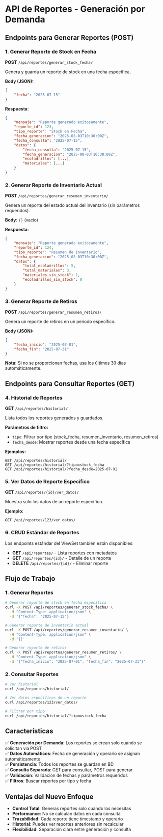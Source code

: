 # API de Reportes - Generación por Demanda

## Endpoints para Generar Reportes (POST)

### 1. Generar Reporte de Stock en Fecha
**POST** `/api/reportes/generar_stock_fecha/`

Genera y guarda un reporte de stock en una fecha específica.

**Body (JSON):**
```json
{
    "fecha": "2025-07-15"
}
```

**Respuesta:**
```json
{
    "mensaje": "Reporte generado exitosamente",
    "reporte_id": 123,
    "tipo_reporte": "Stock en Fecha",
    "fecha_generacion": "2025-08-03T10:30:00Z",
    "fecha_consulta": "2025-07-15",
    "datos": {
        "fecha_consulta": "2025-07-15",
        "fecha_generacion": "2025-08-03T10:30:00Z",
        "ecoladrillos": [...],
        "materiales": [...]
    }
}
```

### 2. Generar Reporte de Inventario Actual
**POST** `/api/reportes/generar_resumen_inventario/`

Genera un reporte del estado actual del inventario (sin parámetros requeridos).

**Body:** `{}` (vacío)

**Respuesta:**
```json
{
    "mensaje": "Reporte generado exitosamente",
    "reporte_id": 124,
    "tipo_reporte": "Resumen de Inventario",
    "fecha_generacion": "2025-08-03T10:30:00Z",
    "datos": {
        "total_ecoladrillos": 5,
        "total_materiales": 3,
        "materiales_sin_stock": 1,
        "ecoladrillos_sin_stock": 0
    }
}
```

### 3. Generar Reporte de Retiros
**POST** `/api/reportes/generar_resumen_retiros/`

Genera un reporte de retiros en un período específico.

**Body (JSON):**
```json
{
    "fecha_inicio": "2025-07-01",
    "fecha_fin": "2025-07-31"
}
```

**Nota:** Si no se proporcionan fechas, usa los últimos 30 días automáticamente.

## Endpoints para Consultar Reportes (GET)

### 4. Historial de Reportes
**GET** `/api/reportes/historial/`

Lista todos los reportes generados y guardados.

**Parámetros de filtro:**
- `tipo`: Filtrar por tipo (stock_fecha, resumen_inventario, resumen_retiros)
- `fecha_desde`: Mostrar reportes desde una fecha específica

**Ejemplos:**
```
GET /api/reportes/historial/
GET /api/reportes/historial/?tipo=stock_fecha
GET /api/reportes/historial/?fecha_desde=2025-07-01
```

### 5. Ver Datos de Reporte Específico
**GET** `/api/reportes/{id}/ver_datos/`

Muestra solo los datos de un reporte específico.

**Ejemplo:**
```
GET /api/reportes/123/ver_datos/
```

### 6. CRUD Estándar de Reportes
Los endpoints estándar del ViewSet también están disponibles:

- **GET** `/api/reportes/` - Lista reportes con metadatos
- **GET** `/api/reportes/{id}/` - Detalle de un reporte
- **DELETE** `/api/reportes/{id}/` - Eliminar reporte

## Flujo de Trabajo

### 1. Generar Reportes
```bash
# Generar reporte de stock en fecha específica
curl -X POST /api/reportes/generar_stock_fecha/ \
  -H "Content-Type: application/json" \
  -d '{"fecha": "2025-07-15"}'

# Generar reporte de inventario actual
curl -X POST /api/reportes/generar_resumen_inventario/ \
  -H "Content-Type: application/json" \
  -d '{}'

# Generar reporte de retiros
curl -X POST /api/reportes/generar_resumen_retiros/ \
  -H "Content-Type: application/json" \
  -d '{"fecha_inicio": "2025-07-01", "fecha_fin": "2025-07-31"}'
```

### 2. Consultar Reportes
```bash
# Ver historial
curl /api/reportes/historial/

# Ver datos específicos de un reporte
curl /api/reportes/123/ver_datos/

# Filtrar por tipo
curl /api/reportes/historial/?tipo=stock_fecha
```

## Características

✅ **Generación por Demanda**: Los reportes se crean solo cuando se solicitan via POST  
✅ **Datos Automáticos**: Fecha de generación y operario se asignan automáticamente  
✅ **Persistencia**: Todos los reportes se guardan en BD  
✅ **Consulta Separada**: GET para consultar, POST para generar  
✅ **Validación**: Validación de fechas y parámetros requeridos  
✅ **Filtros**: Buscar reportes por tipo y fecha  

## Ventajas del Nuevo Enfoque

- **Control Total**: Generas reportes solo cuando los necesitas
- **Performance**: No se calculan datos en cada consulta
- **Trazabilidad**: Cada reporte tiene timestamp y operario
- **Historial**: Puedes ver reportes anteriores sin recalcular
- **Flexibilidad**: Separación clara entre generación y consulta

